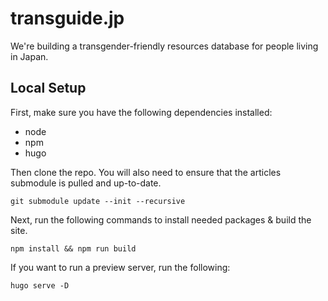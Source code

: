 # transguide.jp

We're building a transgender-friendly resources database for people living in Japan.

## Local Setup
First, make sure you have the following dependencies installed:
  - node
  - npm
  - hugo

Then clone the repo. You will also need to ensure that the articles submodule is pulled and up-to-date.
```
git submodule update --init --recursive
```


Next, run the following commands to install needed packages & build the site.
```
npm install && npm run build
```

If you want to run a preview server, run the following:
```
hugo serve -D
```
